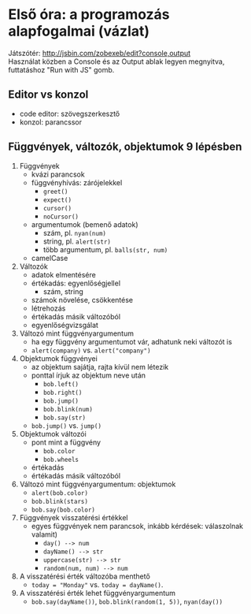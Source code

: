 # Első óra: a programozás alapfogalmai (vázlat)

Játszótér: http://jsbin.com/zobexeb/edit?console,output  
Használat közben a Console és az Output ablak legyen megnyitva, futtatáshoz "Run with JS" gomb.  

## Editor vs konzol

- code editor: szövegszerkesztő
- konzol: parancssor

## Függvények, változók, objektumok 9 lépésben

1. Függvények
	- kvázi parancsok
	- függvényhívás: zárójelekkel
		- `greet()`
		- `expect()`
		- `cursor()`
		- `noCursor()`
	- argumentumok (bemenő adatok)
		- szám, pl. `nyan(num)`
		- string, pl. `alert(str)`
		- több argumentum, pl. `balls(str, num)`
	- camelCase		
2. Változók
	- adatok elmentésére
	- értékadás: egyenlőségjellel
		+ szám, string
	- számok növelése, csökkentése
	- létrehozás
	- értékadás másik változóból
	- egyenlőségvizsgálat
3. Változó mint függvényargumentum
	- ha egy függvény argumentumot vár, adhatunk neki változót is
	- `alert(company)` vs. `alert("company")`
4. Objektumok függvényei
	- az objektum sajátja, rajta kívül nem létezik
	- ponttal írjuk az objektum neve után
		+ `bob.left()`
		+ `bob.right()`
		+ `bob.jump()`
		+ `bob.blink(num)`
		+ `bob.say(str)`
	- `bob.jump()` vs. `jump()`
5. Objektumok változói
	- pont mint a függvény
		- `bob.color`
		- `bob.wheels`
	- értékadás
	- értékadás másik változóból
6. Változó mint függvényargumentum: objektumok
	- `alert(bob.color)`  
	- `bob.blink(stars)`  
	- `bob.say(bob.color)`  
7. Függvények visszatérési értékkel
	- egyes függvények nem parancsok, inkább kérdések: válaszolnak valamit)
		- `day() --> num`
		- `dayName() --> str`
		- `uppercase(str) --> str`
		- `random(num, num) --> num`
8. A visszatérési érték változóba menthető
	- `today = "Monday"` vs. `today = dayName()`.  
9. A visszatérési érték lehet függvényargumentum
	- `bob.say(dayName())`, `bob.blink(random(1, 5))`, `nyan(day())`  
